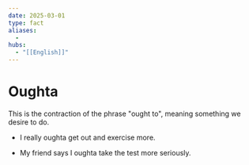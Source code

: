 ```yaml
---
date: 2025-03-01
type: fact
aliases:
  -
hubs:
  - "[[English]]"
---
```


# Oughta

This is the contraction of the phrase "ought to", meaning something we desire to do.

- I really oughta get out and exercise more.

- My friend says I oughta take the test more seriously.
